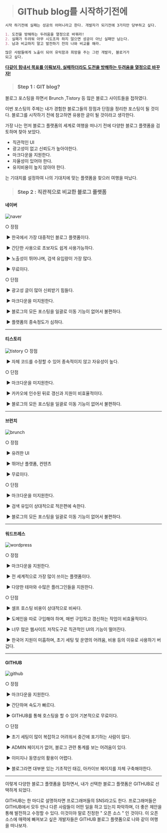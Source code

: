 > # GIThub blog를 시작하기전에
>
> 

```markdown
시작 하기전에 실패는 성공의 어머니라고 한다. 개발자가 되기전에 3가지만 당부하고 싶다.

1. 도전을 방해하는 두려움을 열정으로 바꿔라!
2. 실패가 두려워 아무 시도조차 하지 않으면 성공이 아닌 실패만 남는다.
3. 남과 비교하지 말고 발전하기 전의 나와 비교를 해라.

많은 사람들에게 노출이 되어 유익함과 희망을 주는 그런 개발자, 블로거가
되고 싶다.
```

**<u>다같이 힘내서 목표를 이뤄보자. 실패하더라도 도전을 방해하는 두려움을 열정으로 바꾸자!</u>**



> ### Step 1 : GIT blog?





블로그 포스팅을 하면서 Brunch ,Tistory 등 많은 블로그 사이트들을 접하였다.



이번 포스팅의 주제는 내가 경험한 블로그들의 장점과 단점을 정리한 포스팅이 될 것이다. 블로그를 시작하기 전에 참고하면 유용한 글이 될 것이라고 생각한다.

가장 나는 먼저 블로그 플랫폼의 세계로 여행을 떠나기 전에 다양한 블로그 플랫폼을 검토하며 찾아 보았다. 

- 직관적인 UI
- 광고성이 없고 신뢰도가 높아야한다.
- 마크다운을 지원한다.
- 자율성이 있어야 한다.
- 유지비용이 높지 않아야 한다.

는 기대치를 설정하여 나의 기대치에 맞는 플랫폼을 찾으러 여행을 떠났다.



> ### Step 2 : 직관적으로 비교한 블로그 플랫폼





#### 네이버

![naver](https://user-images.githubusercontent.com/74045426/101021780-b3fc3300-35b3-11eb-80fd-e431408edc7a.jpg)


○ 장점

​        ▶ 한국에서 가장 대중적인 블로그 플랫폼이다.

​        ▶ 간단한 사용으로 초보자도 쉽게 사용가능하다.

​        ▶ 노출성이 뛰어나며, 검색 유입량이 가장 많다.

​        ▶ 무료이다.

○ 단점

​        ▶ 광고성 글이 많아 신뢰받기 힘들다.

​        ▶ 마크다운을 미지원한다.

​        ▶ 블로그의 모든 포스팅을 일괄로 이동 기능이 없어서 불편하다.

​        ▶ 플랫폼의 종속정도가 심하다.



---



#### 티스토리

![tistory](https://user-images.githubusercontent.com/74045426/101021782-b3fc3300-35b3-11eb-9233-65e86f7f7fdc.png)
○ 장점

​        ▶ 자체 코드를 수정할 수 있어 종속적이지 않고 자유성이 높다.

○ 단점

​        ▶ 마크다운을 미지원한다.

​        ▶ 카카오에 인수된 뒤로 갱신과 지원이 비효율적이다.

​        ▶ 블로그의 모든 포스팅을 일괄로 이동 기능이 없어서 불편하다.



---



#### 브런치

![brunch](https://user-images.githubusercontent.com/74045426/101021774-b2cb0600-35b3-11eb-8ade-ce03d9b40fc2.png)

○ 장점

​        ▶ 유려한 UI

​        ▶ 뛰어난 플랫폼, 컨텐츠

​        ▶ 무료이다.

○ 단점

​        ▶ 마크다운을 미지원한다.

​        ▶ 검색 유입이 상대적으로 적은편에 속한다.

​        ▶ 블로그의 모든 포스팅을 일괄로 이동 기능이 없어서 불편하다.

---



#### 워드프레스

![wordpress](https://user-images.githubusercontent.com/74045426/101022258-79df6100-35b4-11eb-9545-c7b33ea3ae9e.jpg)

○ 장점

​        ▶ 마크다운을 지원한다.

​        ▶ 전 세계적으로 가장 많이 쓰이는 플랫폼이다.

​        ▶ 다양한 테마와 수많은 플러그인들을 지원한다.

○ 단점

​        ▶ 셀프 호스팅 비용이 상대적으로 비싸다.

​        ▶ 도메인을 따로 구입해야 하며, 매번 구입하고 갱신하는 작업이 비효율적이다.

​        ▶ 너무 많은 웹사이트 저작도구로 직관적인 UI의 기능이 떨어진다.

​        ▶ 한국어 지원이 미흡하며, 초기 세팅 및 운영의 어려움, 비용 등의 이유로 사용하기 버겁다.



---------



#### GITHUB

![github](https://user-images.githubusercontent.com/74045426/101021776-b3639c80-35b3-11eb-85ca-ea38f4b6015b.png)


○ 장점

​        ▶ 마크다운을 지원한다.

​        ▶ 간단하며 속도가 빠르다.

​        ▶ GITHUB를 통해 호스팅을 할 수 있어 기본적으로 무료이다.

○ 단점

​        ▶ 초기 세팅이 많이 복잡하고 어려워서 중간에 포기하는 사람이 많다.

​        ▶ ADMIN 페이지가 없어, 블로그 관련 통계를 보는 어려움이 있다.

​        ▶ 이미지나 동영상의 활용이 어렵다.

​        ▶ 블로그라면 대부분 있는 기초적인 태깅, 아카이브 페이지를 자체 구축해야한다.



---



이렇게 다양한 블로그 플랫폼을 접하면서, 내가 선택한 블로그 플랫폼은 GITHUB로 선택하게 되었다. 

GITHUB는 한 마디로 설명하자면 프로그래머들의 SNS라고도 한다. 프로그래머들은 GITHUB에서 모두 만나 다른 사람들이 어떤 일을 하고 있는지 파악하며, 더 좋은 제안을 통해 발전하고 수정할 수 있다. 이것이야 말로 진정한 " 오픈 소스 " 인 것이다. 이 오픈 소스에 매력에 빠져보고 싶은 개발자들은 GITHUB 블로그 플랫폼으로 나와 같이 여행을 떠나보자.























































